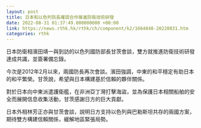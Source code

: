 ```yaml
---
layout: post
title: 日本和以色列防長確認合作推進防衛技術研發
date: 2022-08-31 01:37:49.000000000 +08:00
link: https://news.rthk.hk/rthk/ch/component/k2/1664848-20220831.htm
categories: rthk
---
```


日本防衛相濱田靖一與到訪的以色列國防部長甘茨會談，雙方就推進防衛技術研發達成共識，並簽署備忘錄。

今次是2012年2月以來，兩國防長再次會談。濱田強調，中東的和平穩定有助日本的和平繁榮。甘茨說，希望與日本構建基於信賴的夥伴關係。

對於日本向中東派遣護衛艦，在非洲亞丁灣打擊海盜，並為保護日本相關船舶的安全而展開信息收集活動，甘茨感謝日方的巨大貢獻。

日本外相林芳正亦與甘茨會談，說明日方支持以色列與巴勒斯坦共存的兩國方案，期待雙方構建信賴關係，緩解地區緊張局勢。

